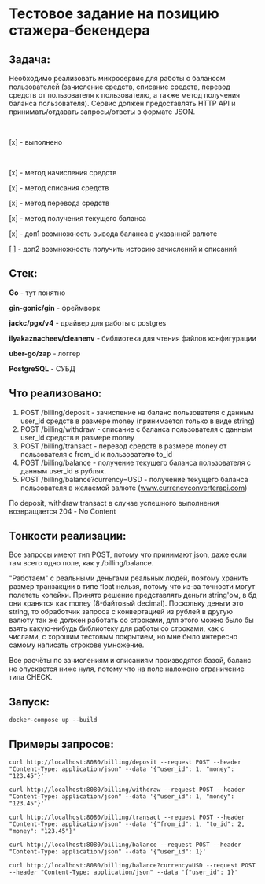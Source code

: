 # Тестовое задание на позицию стажера-бекендера

## Задача:

Необходимо реализовать микросервис для работы с балансом пользователей (зачисление средств, списание средств, перевод средств от пользователя к пользователю, а также метод получения баланса пользователя). Сервис должен предоставлять HTTP API и принимать/отдавать запросы/ответы в формате JSON.

&nbsp;

[x] - выполнено

&nbsp;

[x] - метод начисления средств

[x] - метод списания средств

[x] - метод перевода средств

[x] - метод получения текущего баланса

[x] - доп1 возмножность вывода баланса в указанной валюте

[ ] - доп2 возмножность получить историю зачислений и списаний


## Стек:

**Go** - тут понятно

**gin-gonic/gin** - фреймворк

**jackc/pgx/v4** - драйвер для работы с postgres

**ilyakaznacheev/cleanenv** - библиотека для чтения файлов конфигурации

**uber-go/zap** - логгер

**PostgreSQL** - СУБД

## Что реализовано:

1. POST /billing/deposit - зачисление на баланс пользователя с данным user_id средств в размере money (принимается только в виде string)
2. POST /billing/withdraw - списание с баланса пользователя с данным user_id средств в размере money
3. POST /billing/transact - перевод средств в размере money от пользователя с from_id к пользователю to_id
4. POST /billing/balance - получение текущего баланса пользователя с данным user_id в рублях.
5. POST /billing/balance?currency=USD - получение текущего баланса пользователя в желаемой валюте (www.currencyconverterapi.com)

По deposit, withdraw transact в случае успешного выполнения возвращается 204 - No Content

## Тонкости реализации:

Все запросы имеют тип POST, потому что принимают json, даже если там всего одно поле, как у /billing/balance.

"Работаем" с реальными деньгами реальных людей, поэтому хранить размер транзакции в типе float нельзя, потому что из-за точности могут полететь копейки. Принято решение представлять деньги string'ом, в бд они хранятся как money (8-байтовый decimal). Поскольку деньги это string, то обработчик запроса с конвертацией из рублей в другую валюту так же должен работать со строками, для этого можно было бы взять какую-нибудь библиотеку для работы со строками, как с числами, с хорошим тестовым покрытием, но мне было интересно самому написать строкове умножение.

Все расчёты по зачислениям и списаниям производятся базой, баланс не опускается ниже нуля, потому что на поле наложено ограничение типа CHECK.

## Запуск:

```docker-compose up --build```

## Примеры запросов:

```
curl http://localhost:8080/billing/deposit --request POST --header "Content-Type: application/json" --data '{"user_id": 1, "money": "123.45"}'

curl http://localhost:8080/billing/withdraw --request POST --header "Content-Type: application/json" --data '{"user_id": 1, "money": "123.45"}'

curl http://localhost:8080/billing/transact --request POST --header "Content-Type: application/json" --data '{"from_id": 1, "to_id": 2,  "money": "123.45"}'

curl http://localhost:8080/billing/balance --request POST --header "Content-Type: application/json" --data '{"user_id": 1}'

curl http://localhost:8080/billing/balance?currency=USD --request POST --header "Content-Type: application/json" --data '{"user_id": 1}'

```